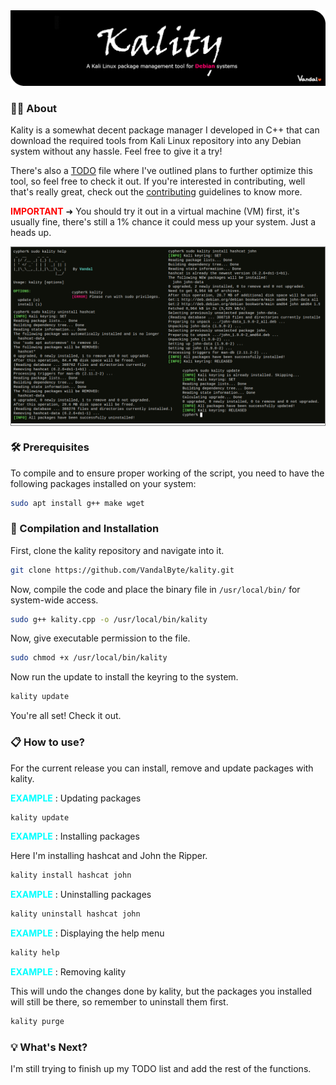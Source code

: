 <div align="center" width=90%>
  <img src="https://raw.githubusercontent.com/VandalByte/kality/main/assets/banner.png" alt="Banner">
</div>

### 🤷‍♂️ About
Kality is a somewhat decent package manager I developed in C++ that can download the required tools from Kali Linux repository into any Debian system without any hassle. Feel free to give it a try!

There's also a [TODO](https://github.com/VandalByte/kality/blob/main/TODO.md) file where I've outlined plans to further optimize this tool, so feel free to check it out. If you're interested in contributing, well that's really great, check out the [contributing](https://github.com/VandalByte/kality/blob/main/CONTRIBUTING.md) guidelines to know more.

<span style="color:red"><b>IMPORTANT</b></span> ➜ You should try it out in a virtual machine (VM) first, it's usually fine, there's still a 1% chance it could mess up your system. Just a heads up.

<div align="center" style="border: 1px solid gray">
  <img src="https://raw.githubusercontent.com/VandalByte/kality/main/assets/kality-showcase.png" alt="Screenshot">
</div>


### 🛠️ Prerequisites
To compile and to ensure proper working of the script, you need to have the following packages installed on your system:
```bash
sudo apt install g++ make wget
```

### 🚀 Compilation and Installation

First, clone the kality repository and navigate into it.
```bash
git clone https://github.com/VandalByte/kality.git
```
Now, compile the code and place the binary file in `/usr/local/bin/` for system-wide access.
```bash
sudo g++ kality.cpp -o /usr/local/bin/kality
```
Now, give executable permission to the file.
```bash
sudo chmod +x /usr/local/bin/kality
```
Now run the update to install the keyring to the system.
```bash
kality update
```
You're all set! Check it out.


### 📋 How to use?
For the current release you can install, remove and update packages with kality.


<span style="color:cyan"><b>EXAMPLE</b></span> : Updating packages
```bash
kality update
```
<span style="color:cyan"><b>EXAMPLE</b></span> : Installing packages

Here I'm installing hashcat and John the Ripper.
```bash
kality install hashcat john
```
<span style="color:cyan"><b>EXAMPLE</b></span> : Uninstalling packages
```bash
kality uninstall hashcat john
```
<span style="color:cyan"><b>EXAMPLE</b></span> : Displaying the help menu
```bash
kality help
```
<span style="color:cyan"><b>EXAMPLE</b></span> : Removing kality

This will undo the changes done by kality, but the packages you installed will still be there, so remember to uninstall them first.
```bash
kality purge
```

### 💡 What's Next?

I'm still trying to finish up my TODO list and add the rest of the functions.